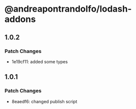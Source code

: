 # @andreapontrandolfo/lodash-addons

## 1.0.2

### Patch Changes

- 1e19cf11: added some types

## 1.0.1

### Patch Changes

- 8eaedf6: changed publish script
